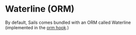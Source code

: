 # Waterline (ORM)

By default, Sails comes bundled with an ORM called Waterline (implemented in the [orm hook](https://github.com/balderdashy/sails/tree/master/lib/hooks/orm).)


<docmeta name="uniqueID" value="Waterline537291">
<docmeta name="displayName" value="Waterline (ORM)">

